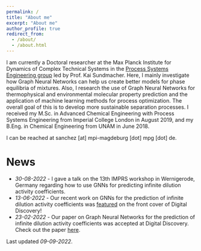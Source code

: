 ```yaml
---
permalink: /
title: "About me"
excerpt: "About me"
author_profile: true
redirect_from: 
  - /about/
  - /about.html
---
```


I am currently a Doctoral researcher at the Max Planck Institute for Dynamics of Complex Technical Systems in the [Process Systems Engineering group](https://www.mpi-magdeburg.mpg.de/pse) led by Prof. Kai Sundmacher. Here, I mainly investigate how Graph Neural Networks can help us create better models for phase equilibria of mixtures. Also, I research the use of Graph Neural Networks for thermophysical and environmental molecular property prediction and the application of machine learning methods for process optimization. The overall goal of this is to develop more sustainable separation processes. I received my M.Sc. in Advanced Chemical Engineering with Process Systems Engineering from Imperial College London in August 2019, and my B.Eng. in Chemical Engineering from UNAM in June 2018.

I can be reached at sanchez [at] mpi-magdeburg [dot] mpg [dot] de.

# News
* *30-08-2022* - I gave a talk on the 13th IMPRS workshop in Wernigerode, Germany regarding how to use GNNs for predicting infinite dilution activity coefficients. 
* *13-06-2022* - Our recent work on GNNs for the prediction of infinite dilution activity coefficients was [featured](https://pubs.rsc.org/en/content/articlepdf/2022/dd/d2dd90010f?page=search) on the front cover of Digital Discovery!
* *23-02-2022* - Our paper on Graph Neural Networks for the prediction of infinite dilution activity coefficients was accepted at Digital Discovery. Check out the paper [here](https://doi.org/10.1039/D1DD00037C).

Last updated *09-09-2022*.


